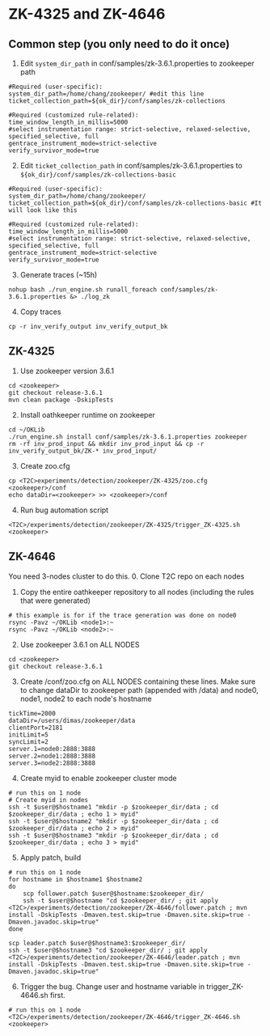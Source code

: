 # ZK-4325 and ZK-4646

## Common step (you only need to do it once)
1. Edit `system_dir_path` in conf/samples/zk-3.6.1.properties to zookeeper path
```
#Required (user-specific):
system_dir_path=/home/chang/zookeeper/ #edit this line
ticket_collection_path=${ok_dir}/conf/samples/zk-collections

#Required (customized rule-related):
time_window_length_in_millis=5000
#select instrumentation range: strict-selective, relaxed-selective, specified_selective, full
gentrace_instrument_mode=strict-selective
verify_survivor_mode=true

```
2. Edit `ticket_collection_path` in conf/samples/zk-3.6.1.properties to `${ok_dir}/conf/samples/zk-collections-basic`
```
#Required (user-specific):
system_dir_path=/home/chang/zookeeper/
ticket_collection_path=${ok_dir}/conf/samples/zk-collections-basic #It will look like this

#Required (customized rule-related):
time_window_length_in_millis=5000
#select instrumentation range: strict-selective, relaxed-selective, specified_selective, full
gentrace_instrument_mode=strict-selective
verify_survivor_mode=true
```
3. Generate traces (~15h)
```
nohup bash ./run_engine.sh runall_foreach conf/samples/zk-3.6.1.properties &> ./log_zk
```
4. Copy traces
```
cp -r inv_verify_output inv_verify_output_bk
```

## ZK-4325
1. Use zookeeper version 3.6.1
```
cd <zookeeper>
git checkout release-3.6.1
mvn clean package -DskipTests
```
2. Install oathkeeper runtime on zookeeper
```
cd ~/OKLib
./run_engine.sh install conf/samples/zk-3.6.1.properties zookeeper
rm -rf inv_prod_input && mkdir inv_prod_input && cp -r inv_verify_output_bk/ZK-* inv_prod_input/
```
3. Create zoo.cfg
```
cp <T2C>experiments/detection/zookeeper/ZK-4325/zoo.cfg <zookeeper>/conf
echo dataDir=<zookeeper> >> <zookeeper>/conf
```
4. Run bug automation script
```
<T2C>/experiments/detection/zookeeper/ZK-4325/trigger_ZK-4325.sh <zookeeper>
```

## ZK-4646
You need 3-nodes cluster to do this.
0. Clone T2C repo on each nodes
1. Copy the entire oathkeeper repository to all nodes (including the rules that were generated)
```
# this example is for if the trace generation was done on node0
rsync -Pavz ~/OKLib <node1>:~
rsync -Pavz ~/OKLib <node2>:~
```
2. Use zookeeper 3.6.1 on ALL NODES
```
cd <zookeeper>
git checkout release-3.6.1
```
3. Create <zookeeper>/conf/zoo.cfg on ALL NODES containing these lines. Make sure to change dataDir to zookeeper path (appended with /data) and node0, node1, node2 to each node's hostname
```
tickTime=2000
dataDir=/users/dimas/zookeeper/data
clientPort=2181
initLimit=5
syncLimit=2
server.1=node0:2888:3888
server.2=node1:2888:3888
server.3=node2:2888:3888
```
4. Create myid to enable zookeeper cluster mode
```
# run this on 1 node
# Create myid in nodes
ssh -t $user@$hostname1 "mkdir -p $zookeeper_dir/data ; cd $zookeeper_dir/data ; echo 1 > myid"
ssh -t $user@$hostname2 "mkdir -p $zookeeper_dir/data ; cd $zookeeper_dir/data ; echo 2 > myid"
ssh -t $user@$hostname3 "mkdir -p $zookeeper_dir/data ; cd $zookeeper_dir/data ; echo 3 > myid"
```
5. Apply patch, build
```
# run this on 1 node
for hostname in $hostname1 $hostname2
do
    scp follower.patch $user@$hostname:$zookeeper_dir/
    ssh -t $user@$hostname "cd $zookeeper_dir/ ; git apply <T2C>/experiments/detection/zookeeper/ZK-4646/follower.patch ; mvn install -DskipTests -Dmaven.test.skip=true -Dmaven.site.skip=true -Dmaven.javadoc.skip=true"
done

scp leader.patch $user@$hostname3:$zookeeper_dir/
ssh -t $user@$hostname3 "cd $zookeeper_dir/ ; git apply <T2C>/experiments/detection/zookeeper/ZK-4646/leader.patch ; mvn install -DskipTests -Dmaven.test.skip=true -Dmaven.site.skip=true -Dmaven.javadoc.skip=true"
```
6. Trigger the bug. Change user and hostname variable in trigger_ZK-4646.sh first.
```
# run this on 1 node
<T2C>/experiments/detection/zookeeper/ZK-4646/trigger_ZK-4646.sh <zookeeper>
```